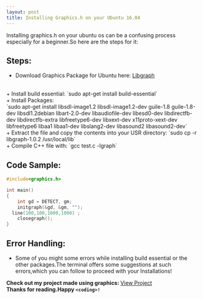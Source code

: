 ```yaml
---
layout: post
title: Installing Graphics.h on your Ubuntu 16.04 
---
```


Installing graphics.h on your ubuntu os can be a confusing process especially for a beginner.So here are the steps for it: 

## Steps:
+ Download Graphics Package for Ubuntu here: [Libgraph](http://download.savannah.gnu.org/releases/libgraph)
<br>
+ Install build essential: `sudo apt-get install build-essential`
<br>
+ Install Packages: <br>
`sudo apt-get install libsdl-image1.2 libsdl-image1.2-dev guile-1.8 guile-1.8-dev libsdl1.2debian libart-2.0-dev libaudiofile-dev libesd0-dev libdirectfb-dev libdirectfb-extra libfreetype6-dev libxext-dev x11proto-xext-dev libfreetype6 libaa1 libaa1-dev libslang2-dev libasound2 libasound2-dev`
<br>
+ Extract the file and copy the contents into your USR directory: `sudo cp -r libgraph-1.0.2 /usr/local/lib`
<br>
+ Compile C++ file with: `gcc test.c -lgraph`

## Code Sample:
```C++
#include<graphics.h>

int main()
{
	int gd = DETECT, gm;
	initgraph(&gd, &gm, ""); 
  line(100,100,1000,1000) ;
	closegraph();
}
```
## Error Handling: 
+ Some of you might some errors while installing build essential or the other packages.The terminal offers some suggestions at such errors,which you can follow to proceed with your Installations!

<b>Check out my project made using graphics: </b>[View Project](https://github.com/Aviral1701/Lpp-Solver)
<br>
<b>Thanks for reading.Happy `<coding>!`</b>

